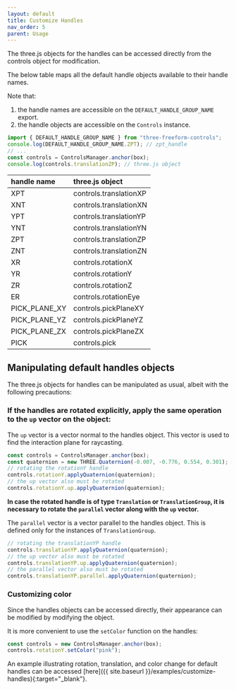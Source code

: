 ```yaml
---
layout: default
title: Customize Handles
nav_order: 5
parent: Usage
---
```


The three.js objects for the handles can be accessed directly from the controls object for modification.

The below table maps all the default handle objects available to their handle names.

Note that:

1. the handle names are accessible on the `DEFAULT_HANDLE_GROUP_NAME` export.
2. the handle objects are accessible on the `Controls` instance.

```js
import { DEFAULT_HANDLE_GROUP_NAME } from "three-freeform-controls";
console.log(DEFAULT_HANDLE_GROUP_NAME.ZPT); // zpt_handle
// ...
const controls = ControlsManager.anchor(box);
console.log(controls.translationZP); // three.js object
```

| handle name   | three.js object        |
| :------------ | :--------------------- |
| XPT           | controls.translationXP |
| XNT           | controls.translationXN |
| YPT           | controls.translationYP |
| YNT           | controls.translationYN |
| ZPT           | controls.translationZP |
| ZNT           | controls.translationZN |
| XR            | controls.rotationX     |
| YR            | controls.rotationY     |
| ZR            | controls.rotationZ     |
| ER            | controls.rotationEye   |
| PICK_PLANE_XY | controls.pickPlaneXY   |
| PICK_PLANE_YZ | controls.pickPlaneYZ   |
| PICK_PLANE_ZX | controls.pickPlaneZX   |
| PICK          | controls.pick          |


## Manipulating default handles objects

The three.js objects for handles can be manipulated as usual, albeit with the following precautions:

### If the handles are rotated explicitly, apply the same operation to the `up` vector on the object:

The `up` vector is a vector normal to the handles object. This vector is used to find the interaction plane for raycasting.

```js
const controls = ControlsManager.anchor(box);
const quaternion = new THREE.Quaternion(-0.007, -0.776, 0.554, 0.301);
// rotating the rotationY handle
controls.rotationY.applyQuaternion(quaternion);
// the up vector also must be rotated
controls.rotationY.up.applyQuaternion(quaternion);
```

**In case the rotated handle is of type `Translation` or `TranslationGroup`, it is necessary to rotate the `parallel` vector along with the `up` vector.**

The `parallel` vector is a vector parallel to the handles object. This is defined only for the instances of `TranslationGroup`.

```js
// rotating the translationYP handle
controls.translationYP.applyQuaternion(quaternion);
// the up vector also must be rotated
controls.translationYP.up.applyQuaternion(quaternion);
// the parallel vector also must be rotated
controls.translationYP.parallel.applyQuaternion(quaternion);
```
### Customizing color

Since the handles objects can be accessed directly, their appearance can be modified by modifying the object.

It is more convenient to use the `setColor` function on the handles:

```js
const controls = new ControlsManager.anchor(box);
controls.rotationY.setColor("pink");
```

An example illustrating rotation, translation, and color change for default handles can be accessed [here]({{ site.baseurl }}/examples/customize-handles){:target="_blank"}.

